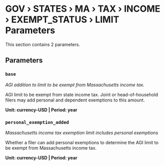 # GOV › STATES › MA › TAX › INCOME › EXEMPT_STATUS › LIMIT Parameters

This section contains 2 parameters.

## Parameters

### `base`
*AGI addition to limit to be exempt from Massachusetts income tax.*

AGI limit to be exempt from state income tax. Joint or head-of-household filers may add personal and dependent exemptions to this amount.

**Unit: currency-USD | Period: year**


### `personal_exemption_added`
*Massachusetts income tax exemption limit includes personal exemptions*

Whether a filer can add personal exemptions to determine the AGI limit to be exempt from Massachusetts income tax.

**Unit: currency-USD | Period: year**

